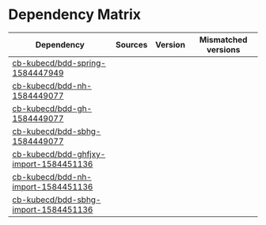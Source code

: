 # Dependency Matrix

Dependency | Sources | Version | Mismatched versions
---------- | ------- | ------- | -------------------
[cb-kubecd/bdd-spring-1584447949](https://github.com/cb-kubecd/bdd-spring-1584447949.git) |  | []() | 
[cb-kubecd/bdd-nh-1584449077](https://github.com/cb-kubecd/bdd-nh-1584449077.git) |  | []() | 
[cb-kubecd/bdd-gh-1584449077](https://github.com/cb-kubecd/bdd-gh-1584449077.git) |  | []() | 
[cb-kubecd/bdd-sbhg-1584449077](https://github.com/cb-kubecd/bdd-sbhg-1584449077.git) |  | []() | 
[cb-kubecd/bdd-ghfjxy-import-1584451136](https://github.com/cb-kubecd/bdd-ghfjxy-import-1584451136.git) |  | []() | 
[cb-kubecd/bdd-nh-import-1584451136](https://github.com/cb-kubecd/bdd-nh-import-1584451136.git) |  | []() | 
[cb-kubecd/bdd-sbhg-import-1584451136](https://github.com/cb-kubecd/bdd-sbhg-import-1584451136.git) |  | []() | 
